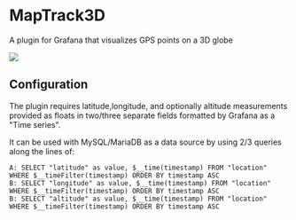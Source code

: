 # MapTrack3D

A plugin for Grafana that visualizes GPS points on a 3D globe

![](https://i.imgur.com/h0vTjA7.png)

## Configuration

The plugin requires latitude,longitude, and optionally altitude measurements provided as floats in two/three separate fields
formatted by Grafana as a "Time series".

It can be used with MySQL/MariaDB as a data source by using 2/3 queries along the lines of:
```
A: SELECT "latitude" as value, $__time(timestamp) FROM "location" WHERE $__timeFilter(timestamp) ORDER BY timestamp ASC
B: SELECT "longitude" as value, $__time(timestamp) FROM "location" WHERE $__timeFilter(timestamp) ORDER BY timestamp ASC
B: SELECT "altitude" as value, $__time(timestamp) FROM "location" WHERE $__timeFilter(timestamp) ORDER BY timestamp ASC
```
